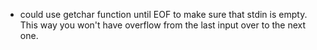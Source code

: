 - could use getchar function until EOF to make sure that stdin is empty. This way you won't have overflow from the last input over to the next one.